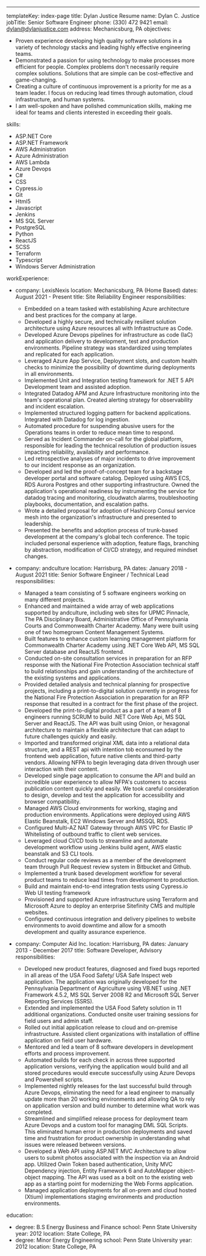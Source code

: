 ---

templateKey: index-page
title: Dylan Justice Resume
name: Dylan C. Justice
jobTitle: Senior Software Engineer
phone: (330) 472 9421
email: dylan@dylanjustice.com
address: Mechanicsburg, PA
objectives:

-   Proven experience developing high quality software solutions in a variety of technology stacks and leading highly effective engineering teams.
-   Demonstrated a passion for using technology to make processes more efficient for people. Complex problems don't necessarily require complex solutions. Solutions that are simple can be cost-effective and game-changing.
-   Creating a culture of continuous improvement is a priority for me as a team leader. I focus on reducing lead times through automation, cloud infrastructure, and human systems.
-   I am well-spoken and have polished communication skills, making me ideal for teams and clients interested in exceeding their goals.

skills:

-   ASP.NET Core
-   ASP.NET Framework
-   AWS Administration
-   Azure Administration
-   AWS Lambda
-   Azure Devops
-   C#
-   CSS
-   Cypress.io
-   Git
-   Html5
-   Javascript
-   Jenkins
-   MS SQL Server
-   PostgreSQL
-   Python
-   ReactJS
-   SCSS
-   Terraform
-   Typescript
-   Windows Server Administration

workExperience:

-   company: LexisNexis
    location: Mechanicsburg, PA (Home Based)
    dates: August 2021 - Present
    title: Site Reliability Engineer
    responsibilities:

    -   Embedded on a team tasked with establishing Azure architecture and best practices for the company at large.
    -   Developed a highly secure, and technically resilient solution architecture using Azure resources all with Infrastructure as Code.
    -   Developed Azure Devops pipelines for infrastructure as code (IaC) and application delivery to development, test and production environments. Pipeline strategy was standardized using templates and replicated for each application.
    -   Leveraged Azure App Service, Deployment slots, and custom health checks to minimize the possibility of downtime during deployments in all environments.
    -   Implemented Unit and Integration testing framework for .NET 5 API Development team and assisted adoption.
    -   Integrated Datadog APM and Azure Infrastructure monitoring into the team's operational plan. Created alerting strategy for observability and incident escalation.
    -   Implemented structured logging pattern for backend applications. Integrated with Datadog for log ingestion.
    -   Automated procedure for suspending abusive users for the Operations teams in order to reduce mean time to respond.
    -   Served as Incident Commander on-call for the global platform, responsible for leading the technical resolution of production issues impacting reliability, availability and performance.
    -   Led retrospective analyses of major incidents to drive improvement to our incident response as an organization.
    -   Developed and led the proof-of-concept team for a backstage developer portal and software catalog. Deployed using AWS ECS, RDS Aurora Postgres and other supporting infrastructure. Owned the application's operational readiness by instrumenting the service for datadog tracing and monitoring, cloudwatch alarms, troubleshooting playbooks, documentation, and escalation paths.
    -   Wrote a detailed proposal for adoption of Hashicorp Consul service mesh into the organization's infrastructure and presented to leadership.
    -   Presented the benefits and adoption process of trunk-based development at the company's global tech conference. The topic included personal experience with adoption, feature flags, branching by abstraction, modification of CI/CD strategy, and required mindset changes.

-   company: andculture
    location: Harrisburg, PA
    dates: January 2018 - August 2021
    title: Senior Software Engineer / Technical Lead
    responsibilities:

    -   Managed a team consisting of 5 software engineers working on many different projects.
    -   Enhanced and maintained a wide array of web applications supported by andculture, including web sites for UPMC Pinnacle, The PA Disciplinary Board, Administrative Office of Pennsylvania Courts and Commonwealth Charter Academy. Many were built using one of two homegrown Content Management Systems.
    -   Built features to enhance custom learning management platform for Commonwealth Charter Academy using .NET Core Web API, MS SQL Server database and ReactJS frontend.
    -   Conducted on-site consultation services in preparation for an RFP response with the National Fire Protection Association technical staff to build relationships and gain understanding of the architecture of the existing systems and applications.
    -   Provided detailed analysis and technical planning for prospective projects, including a print-to-digital solution currently in progress for the National Fire Protection Association in preparation for an RFP response that resulted in a contract for the first phase of the project.
    -   Developed the print-to-digital product as a part of a team of 8 engineers running SCRUM to build .NET Core Web Api, MS SQL Server and ReactJS. The API was built using Onion, or hexagonal architecture to maintain a flexible architecture that can adapt to future challenges quickly and easily.
    -   Imported and transformed original XML data into a relational data structure, and a REST api with intention tob econsumed by the frontend web application, future native clients and third-party vendors. Allowing NFPA to begin leveraging data driven through user interaction with their content.
    -   Developed single page application to consume the API and build an incredible user experience to allow NFPA's customers to access publication content quickly and easily. We took careful consideration to design, develop and test the application for accessibility and browser compatibility.
    -   Managed AWS Cloud environments for working, staging and production environments. Applications were deployed using AWS Elastic Beanstalk, EC2 Windows Server and MSSQL RDS.
    -   Configured Multi-AZ NAT Gateway through AWS VPC for Elastic IP Whitelisting of outbound traffic to client web services.
    -   Leveraged cloud CI/CD tools to streamline and automate development workflow using Jenkins build agent, AWS elastic beanstalk and S3 CLI tools.
    -   Conduct regular code reviews as a member of the development team through Pull Request review system in Bitbucket and Github.
    -   Implemented a trunk based development workflow for several product teams to reduce lead times from development to production.
    -   Build and maintain end-to-end integration tests using Cypress.io Web UI testing framework
    -   Provisioned and supported Azure infrastructure using Terraform and Microsoft Azure to deploy an enterprise Sitefinity CMS and multiple websites.
    -   Configured continuous integration and delivery pipelines to website environments to avoid downtime and allow for a smooth development and quality assurance experience.

-   company: Computer Aid Inc.
    location: Harrisburg, PA
    dates: January 2013 - December 2017
    title: Software Developer, Advisory
    responsibilities:
    -   Developed new product features, diagnosed and fixed bugs reported in all areas of the USA Food Safety/ USA Safe Inspect web application. The application was originally developed for the Pennsylvania Department of Agriculture using VB.NET using .NET Framework 4.5.2, MS SQL Server 2008 R2 and Microsoft SQL Server Reporting Services (SSRS).
    -   Extended and implemented the USA Food Safety solution in 11 additional organizations. Conducted onsite user training sessions for field users and admin staff.
    -   Rolled out initial application release to cloud and on-premise infrastructure. Assisted client organizations with installation of offline application on field user hardware.
    -   Mentored and led a team of 8 software developers in development efforts and process improvement.
    -   Automated builds for each check in across three supported application versions, verifying the application would build and all stored procedures would execute successfully using Azure Devops and Powershell scripts.
    -   Implemented nightly releases for the last successful build through Azure Devops, eliminating the need for a lead engineer to manually update more than 20 working environments and allowing QA to rely on application version and build number to determine what work was completed.
    -   Streamlined and simplified release process for deployment team Azure Devops and a custom tool for managing DML SQL Scripts. This eliminated human error in production deployments and saved time and frustration for product ownership in understanding what issues were released between versions.
    -   Developed a Web API using ASP.NET MVC Architecture to allow users to submit photos associated with the inspection via an Android app. Utilized Owin Token based authentication, Unity MVC Dependency injection, Entity Framework 6 and AutoMapper object-object mapping. The API was used as a bolt on to the existing web app as a starting point for modernizing the Web Forms application.
    -   Managed application deployments for all on-prem and cloud hosted (Xtium) implementations staging environments and production environments.

education:

-   degree: B.S Energy Business and Finance
    school: Penn State University
    year: 2012
    location: State College, PA
-   degree: Minor Energy Engineering
    school: Penn State University
    year: 2012
    location: State College, PA
